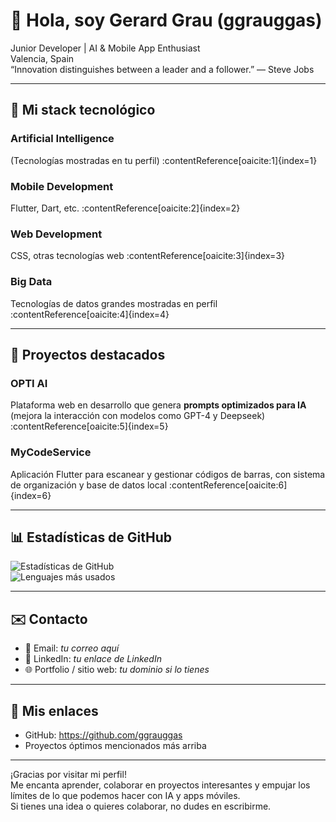 # 👋 Hola, soy Gerard Grau (ggrauggas)

Junior Developer | AI & Mobile App Enthusiast  
Valencia, Spain  
“Innovation distinguishes between a leader and a follower.” — Steve Jobs  

---

## 🧰 Mi stack tecnológico

### Artificial Intelligence  
(Tecnologías mostradas en tu perfil) :contentReference[oaicite:1]{index=1}  

### Mobile Development  
Flutter, Dart, etc. :contentReference[oaicite:2]{index=2}  

### Web Development  
CSS, otras tecnologías web :contentReference[oaicite:3]{index=3}  

### Big Data  
Tecnologías de datos grandes mostradas en perfil :contentReference[oaicite:4]{index=4}  

---

## 📂 Proyectos destacados

### OPTI AI  
Plataforma web en desarrollo que genera **prompts optimizados para IA** (mejora la interacción con modelos como GPT-4 y Deepseek) :contentReference[oaicite:5]{index=5}  

### MyCodeService  
Aplicación Flutter para escanear y gestionar códigos de barras, con sistema de organización y base de datos local :contentReference[oaicite:6]{index=6}  

---

## 📊 Estadísticas de GitHub

![Estadísticas de GitHub](https://github-readme-stats.vercel.app/api?username=ggrauggas&show_icons=true&theme=tokyonight)  
![Lenguajes más usados](https://github-readme-stats.vercel.app/api/top-langs/?username=ggrauggas&layout=compact&theme=tokyonight)  

---

## ✉️ Contacto

- 📧 Email: *tu correo aquí*  
- 🔗 LinkedIn: *tu enlace de LinkedIn*  
- 🌐 Portfolio / sitio web: *tu dominio si lo tienes*

---

## 📌 Mis enlaces

- GitHub: https://github.com/ggrauggas  
- Proyectos óptimos mencionados más arriba  

---

¡Gracias por visitar mi perfil!  
Me encanta aprender, colaborar en proyectos interesantes y empujar los límites de lo que podemos hacer con IA y apps móviles.  
Si tienes una idea o quieres colaborar, no dudes en escribirme.  
